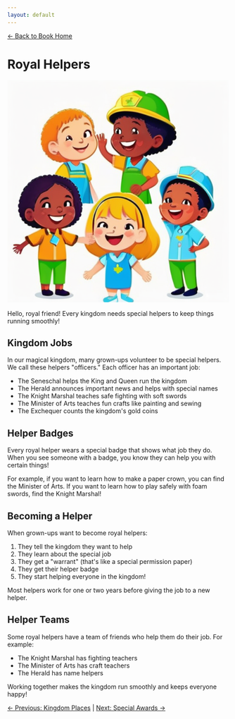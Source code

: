 ```yaml
---
layout: default
---
```

[← Back to Book Home](index.md)

# Royal Helpers

![Children wearing different colorful helper badges and costumes](assets/images/helper_badges.png)

Hello, royal friend! Every kingdom needs special helpers to keep things running smoothly!

## Kingdom Jobs

In our magical kingdom, many grown-ups volunteer to be special helpers. We call these helpers "officers." Each officer has an important job:

* The Seneschal helps the King and Queen run the kingdom
* The Herald announces important news and helps with special names
* The Knight Marshal teaches safe fighting with soft swords
* The Minister of Arts teaches fun crafts like painting and sewing
* The Exchequer counts the kingdom's gold coins

## Helper Badges

Every royal helper wears a special badge that shows what job they do. When you see someone with a badge, you know they can help you with certain things!

For example, if you want to learn how to make a paper crown, you can find the Minister of Arts. If you want to learn how to play safely with foam swords, find the Knight Marshal!

## Becoming a Helper

When grown-ups want to become royal helpers:

1. They tell the kingdom they want to help
2. They learn about the special job
3. They get a "warrant" (that's like a special permission paper)
4. They get their helper badge
5. They start helping everyone in the kingdom!

Most helpers work for one or two years before giving the job to a new helper.

## Helper Teams

Some royal helpers have a team of friends who help them do their job. For example:

* The Knight Marshal has fighting teachers
* The Minister of Arts has craft teachers
* The Herald has name helpers

Working together makes the kingdom run smoothly and keeps everyone happy!

[← Previous: Kingdom Places](3-kingdom-places.md) | [Next: Special Awards →](5-special-awards.md)